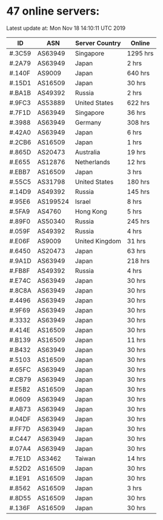 # 47 online servers:

Latest update at: Mon Nov 18 14:10:11 UTC 2019

| ID | ASN | Server Country | Online |
| -- | --- | -------------- | ------ |
| #.3C59 | AS63949 | Singapore | 1295 hrs |
| #.2A79 | AS63949 | Japan | 2 hrs |
| #.140F | AS9009 | Japan | 640 hrs |
| #.15D1 | AS16509 | Japan | 30 hrs |
| #.BA1B | AS49392 | Russia | 2 hrs |
| #.9FC3 | AS53889 | United States | 622 hrs |
| #.7F1D | AS63949 | Singapore | 36 hrs |
| #.3988 | AS63949 | Germany | 308 hrs |
| #.42A0 | AS63949 | Japan | 6 hrs |
| #.2CB6 | AS16509 | Japan | 1 hrs |
| #.865D | AS20473 | Australia | 19 hrs |
| #.E655 | AS12876 | Netherlands | 12 hrs |
| #.EBB7 | AS16509 | Japan | 3 hrs |
| #.55C5 | AS31798 | United States | 180 hrs |
| #.14D9 | AS49392 | Russia | 145 hrs |
| #.95E6 | AS199524 | Israel | 8 hrs |
| #.5FA9 | AS4760 | Hong Kong | 5 hrs |
| #.89F0 | AS50340 | Russia | 245 hrs |
| #.059F | AS49392 | Russia | 4 hrs |
| #.E06F | AS9009 | United Kingdom | 31 hrs |
| #.6450 | AS20473 | Japan | 63 hrs |
| #.9A1D | AS63949 | Japan | 218 hrs |
| #.FB8F | AS49392 | Russia | 4 hrs |
| #.E74C | AS63949 | Japan | 30 hrs |
| #.8C8A | AS63949 | Japan | 30 hrs |
| #.4496 | AS63949 | Japan | 30 hrs |
| #.9F69 | AS63949 | Japan | 30 hrs |
| #.3332 | AS63949 | Japan | 30 hrs |
| #.414E | AS16509 | Japan | 30 hrs |
| #.B139 | AS16509 | Japan | 11 hrs |
| #.B432 | AS63949 | Japan | 30 hrs |
| #.5103 | AS16509 | Japan | 30 hrs |
| #.65FC | AS63949 | Japan | 30 hrs |
| #.CB79 | AS63949 | Japan | 30 hrs |
| #.E5B2 | AS16509 | Japan | 30 hrs |
| #.0609 | AS63949 | Japan | 30 hrs |
| #.AB73 | AS63949 | Japan | 30 hrs |
| #.04DF | AS63949 | Japan | 30 hrs |
| #.FF7D | AS63949 | Japan | 30 hrs |
| #.C447 | AS63949 | Japan | 30 hrs |
| #.07A4 | AS63949 | Japan | 30 hrs |
| #.7E1D | AS3462 | Taiwan | 14 hrs |
| #.52D2 | AS16509 | Japan | 30 hrs |
| #.1E91 | AS16509 | Japan | 30 hrs |
| #.8562 | AS16509 | Japan | 3 hrs |
| #.8D55 | AS16509 | Japan | 30 hrs |
| #.136F | AS16509 | Japan | 30 hrs |

